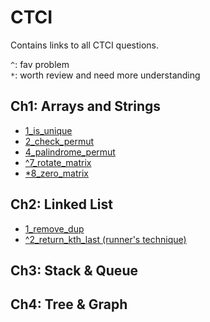 # CTCI
Contains links to all CTCI questions.

`^`: fav problem  
`*`: worth review and need more understanding

## Ch1: Arrays and Strings
* [1_is_unique](./ch1_arr_str/1_is_unique.py)
* [2_check_permut](./ch1_arr_str/2_check_permut.py)
* [4_palindrome_permut](./ch1_arr_str/4_palindrome_permut.py)
* [^7_rotate_matrix](./ch1_arr_str/7_rotate_matrix.py)
* [*8_zero_matrix](./ch1_arr_str/8_zero_matrix.py)

## Ch2: Linked List
* [1_remove_dup](./ch2_linked_list/1_remove_dup.py)
* [^2_return_kth_last (runner's technique)](./ch2_linked_list/2_return_kth_last.py)

## Ch3: Stack & Queue

## Ch4: Tree & Graph
